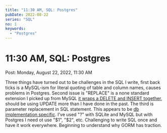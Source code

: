 ```yaml
---
title: "11:30 AM, SQL: Postgres"
pubDate: 2022-08-22
series: "SQL"
no: 1
keywords:
  - "Postgres"
---
```


# 11:30 AM, SQL: Postgres

Post: Monday, August 22, 2022, 11:30 AM

Three things have turned out to be challenges in the SQL I write, first back ticks is a MySQL-ism for literal quoting of table and column names, causes problems in Postgres. Second issue is "REPLACE" is a none standard extension I picked up from MySQL [it wraps a DELETE and INSERT together](https://dev.mysql.com/doc/refman/8.0/en/extensions-to-ansi.html), should be using UPDATE more than I have done in the past. The third is parameter replacement in SQL statement. This appears to be [db implementation specific](http://go-database-sql.org/prepared.html). I've used "?" with SQLite and MySQL but with Postgres I need ot use "$1", "$2", etc. Challenging to write SQL once and have it work everywhere. Beginning to understand why GORM has traction.

